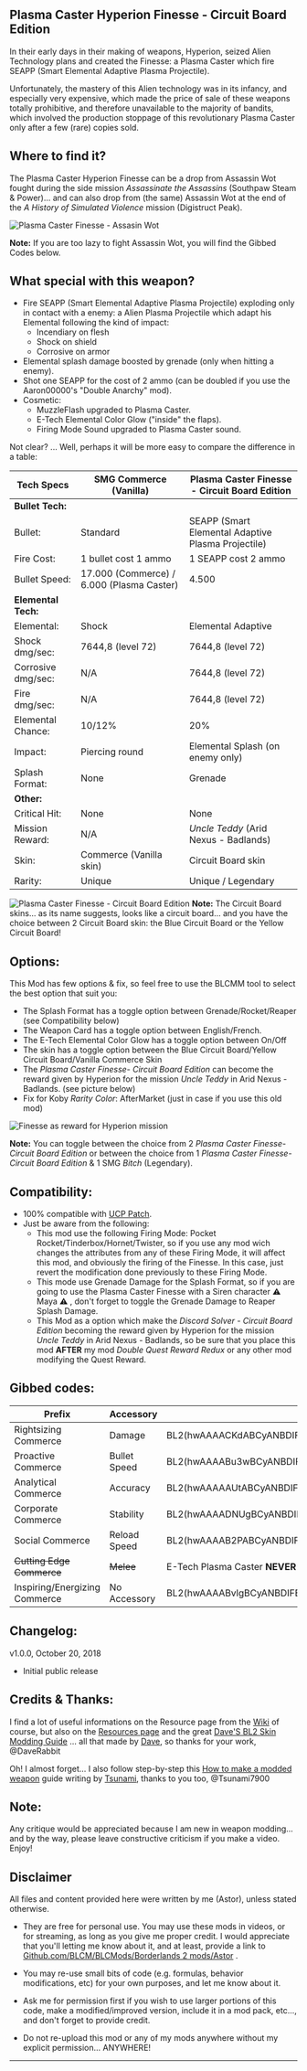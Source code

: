 ## Plasma Caster Hyperion Finesse - Circuit Board Edition

In their early days in their making of weapons, Hyperion, seized Alien Technology plans and created the Finesse: a Plasma Caster which fire SEAPP (Smart Elemental Adaptive Plasma Projectile). 

Unfortunately, the mastery of this Alien technology was in its infancy, and especially very expensive, which made the price of sale of these weapons totally prohibitive, and therefore unavailable to the majority of bandits, which involved the production stoppage of this revolutionary Plasma Caster only after a few (rare) copies sold.

## Where to find it?

The Plasma Caster Hyperion Finesse can be a drop from Assassin Wot fought during the side mission *Assassinate the Assassins* (Southpaw Steam & Power)... and can also drop from (the same) Assassin Wot at the end of the *A History of Simulated Violence* mission (Digistruct Peak). 

![Plasma Caster Finesse - Assasin Wot](https://imgur.com/N2sZWmh.jpg "Don't worry guys... even if my screen capture show French text, my mods are in English")

**Note:** If you are too lazy to fight Assassin Wot, you will find the Gibbed Codes below.

## What special with this weapon?

- Fire SEAPP (Smart Elemental Adaptive Plasma Projectile) exploding only in contact with a enemy: a Alien Plasma Projectile which adapt his Elemental following the kind of impact:
  - Incendiary on flesh
  - Shock on shield
  - Corrosive on armor
- Elemental splash damage boosted by grenade (only when hitting a enemy).
- Shot one SEAPP for the cost of 2 ammo (can be doubled if you use the Aaron00000's "Double Anarchy" mod).
- Cosmetic:
  - MuzzleFlash upgraded to Plasma Caster.
  - E-Tech Elemental Color Glow ("inside" the flaps).
  - Firing Mode Sound upgraded to Plasma Caster sound.
  
Not clear? ... Well, perhaps it will be more easy to compare the difference in a table:    
  
| Tech Specs        | SMG Commerce (Vanilla) | Plasma Caster Finesse - Circuit Board Edition |  
| -------------     | -------------          | -------------         | 
| **Bullet Tech:**  |                        |                       |                                
| Bullet:           | Standard               | SEAPP (Smart Elemental Adaptive Plasma Projectile)| 
| Fire Cost:        | 1 bullet cost 1 ammo  | 1 SEAPP cost 2 ammo   |
| Bullet Speed:     | 17.000 (Commerce) / 6.000 (Plasma Caster)| 4.500| 
|**Elemental Tech:**|                        |                       |                                 
| Elemental:        | Shock                  | Elemental Adaptive    | 
| Shock dmg/sec:    | 7644,8 (level 72)      | 7644,8 (level 72)     | 
| Corrosive dmg/sec:| N/A                    | 7644,8 (level 72)     | 
| Fire dmg/sec:     | N/A                    | 7644,8 (level 72)     | 
| Elemental Chance: | 10/12%                 | 20%                   |  
| Impact:           | Piercing round         | Elemental Splash (on enemy only)| 
| Splash Format:    | None                   | Grenade               | 
|**Other:**         |                        |                       | 
| Critical Hit:     | None                   | None                  |
| Mission Reward:   | N/A                    | *Uncle Teddy* (Arid Nexus - Badlands)|
| Skin:             | Commerce (Vanilla skin)| Circuit Board skin    | 
| Rarity:           | Unique                 | Unique / Legendary    | 
  
  
![Plasma Caster Finesse - Circuit Board Edition](https://imgur.com/FGWsUWG.jpg "Don't worry guys... even if my screen capture show French text, my mods are in English")
**Note:** The Circuit Board skins... as its name suggests, looks like a circuit board... and you have the choice between 2 Circuit Board skin: the Blue Circuit Board or the Yellow Circuit Board!

## Options: 
This Mod has few options & fix, so feel free to use the BLCMM tool to select the best option that suit you:

- The Splash Format has a toggle option between Grenade/Rocket/Reaper (see Compatibility below)
- The Weapon Card has a toggle option between English/French.
- The E-Tech Elemental Color Glow has a toggle option between On/Off
- The skin has a toggle option between the Blue Circuit Board/Yellow Circuit Board/Vanilla Commerce Skin
- The *Plasma Caster Finesse- Circuit Board Edition* can become the reward given by Hyperion for the mission *Uncle Teddy*  in Arid Nexus - Badlands. (see picture below) 
- Fix for Koby *Rarity Color*: AfterMarket (just in case if you use this old mod) 

![Finesse as reward for Hyperion mission](https://imgur.com/CeuGBS7.jpg "Don't worry guys... even if my screen capture show French text, my mods are in English") 

**Note:** You can toggle between the choice from 2 *Plasma Caster Finesse- Circuit Board Edition* or between the choice from 1 *Plasma Caster Finesse- Circuit Board Edition* & 1 SMG *Bitch* (Legendary).

## Compatibility:

- 100% compatible with [UCP Patch](https://github.com/BLCM/BLCMods/tree/master/Borderlands%202%20mods/Community%20Patch%20Team).
- Just be aware from the following:
  - This mod use the following Firing Mode: Pocket Rocket/Tinderbox/Hornet/Twister, so if you use any mod wich changes the attributes from any of these Firing Mode, it will affect this mod, and obviously the firing of the Finesse. In this case, just revert the modification done previously to these Firing Mode.
  - This mode use Grenade Damage for the Splash Format, so if you are going to use the Plasma Caster Finesse with a Siren character :warning: Maya :warning: , don't forget to toggle the Grenade Damage to Reaper Splash Damage.
  - This Mod as a option which make the *Discord Solver - Circuit Board Edition* becoming the reward given by Hyperion for the mission *Uncle Teddy*  in Arid Nexus - Badlands, so be sure that you place this mod **AFTER** my mod *Double Quest Reward Redux* or any other mod modifying the Quest Reward.

## Gibbed codes:

| Prefix                       | Accessory    | Gibbed code                 | 
| -------------                | -------------| -------------               | 
| Rightsizing Commerce         | Damage       | BL2(hwAAAACKdABCyANBDIFEdmI5wdKMZQELC5b//xRY/v8rY/HBgo3l)|  
| Proactive Commerce           | Bullet Speed | BL2(hwAAAABu3wBCyANBDIFEdmI5wdKMZQELC5b//xVY/v8rYyHCgo3l)|
| Analytical Commerce          | Accuracy     | BL2(hwAAAAAUtABCyANBDIFEdmI5wdKMZQELC5b//xNY/v8rY8HBgo3l)|
| Corporate Commerce           | Stability    | BL2(hwAAAADNUgBCyANBDIFEdmI5wdKMZQELC5b//xZY/v8rY1HCgo3l)|
| Social Commerce              | Reload Speed | BL2(hwAAAAB2PABCyANBDIFEdmI5wdKMZQELC5b//xdY/v8rY3nCgo3l)|
| ~~Cutting Edge Commerce~~    | ~~Melee~~    | E-Tech Plasma Caster **NEVER** spawn with a blade.       |
| Inspiring/Energizing Commerce| No Accessory | BL2(hwAAAABvlgBCyANBDIFEdmI5wdKMZQELC5b//xFY/v8rY2FBgo3l)|

## Changelog:

v1.0.0, October 20, 2018
 - Initial public release
  
## Credits & Thanks:

I find a lot of useful informations on the Resource page from the [Wiki](https://github.com/BLCM/BLCMods/wiki) of course, but also on the [Resources page](https://github.com/BLCM/BLCMods/tree/af3b2d17629ab3f7f7a5f7bb68b489c5e13b0498/Borderlands%202%20mods/Dave/Resources) and the great [Dave'S BL2 Skin Modding Guide](https://cdn.rawgit.com/BLCM/BLCMods/bb1933f7/Borderlands%202%20mods/Dave/DAVE%27S%20BL2%20SKIN%20MODDING%20GUIDE.pdf) ... all that made by [Dave](https://github.com/BLCM/BLCMods/tree/af3b2d17629ab3f7f7a5f7bb68b489c5e13b0498/Borderlands%202%20mods/Dave), so thanks for your work, @DaveRabbit 

Oh! I almost forget... I also follow step-by-step this [How to make a modded weapon](https://github.com/BLCM/BLCMods/blob/master/Borderlands%202%20mods/Tsunami-s%20Guns%20Cannons%20And%20Flamethrowers/(((How%20to%20make%20a%20modded%20weapon))).txt) guide writing by [Tsunami](https://github.com/BLCM/BLCMods/tree/master/Borderlands%202%20mods/Tsunami-s%20Guns%20Cannons%20And%20Flamethrowers), thanks to you too, @Tsunami7900  

## Note: 

Any critique would be appreciated because I am new in weapon modding... and by the way, please leave constructive criticism if you make a video. 
Enjoy!

## Disclaimer

All files and content provided here were written by me (Astor), unless stated otherwise.

- They are free for personal use. You may use these mods in videos, or for streaming, as long as you give me proper credit. I would appreciate that you'll letting me know about it, and at least, provide a link to [Github.com/BLCM/BLCMods/Borderlands 2 mods/Astor](https://github.com/BLCM/BLCMods/tree/master/Borderlands%202%20mods/Astor) .

- You may re-use small bits of code (e.g. formulas, behavior modifications, etc) for your own purposes, and let me know about it. 

- Ask me for permission first if you wish to use larger portions of this code, make a modified/improved version, include it in a mod pack, etc..., and don't forget to provide credit.

- Do not re-upload this mod or any of my mods anywhere without my explicit permission... ANYWHERE!

* * * * *
